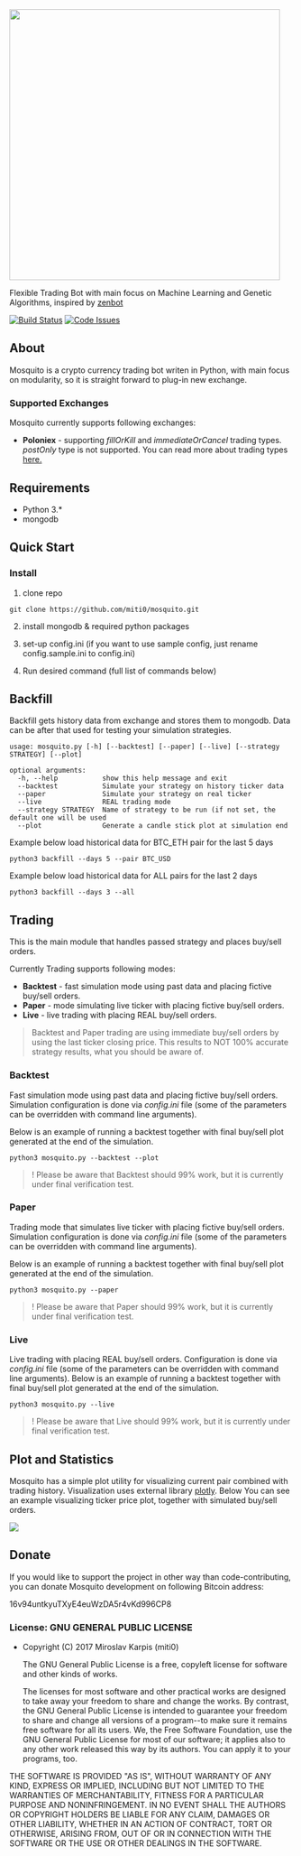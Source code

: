 <img src="https://user-images.githubusercontent.com/1301154/28501904-86816828-6fe6-11e7-81a0-73c7d6afe5d5.png" width="480">

Flexible Trading Bot with main focus on Machine Learning and Genetic Algorithms, inspired by [zenbot](https://github.com/carlos8f/zenbot)

[![Build Status](https://travis-ci.org/miti0/mosquito.svg?branch=master)](https://travis-ci.org/miti0/mosquito)
[![Code Issues](https://www.quantifiedcode.com/api/v1/project/5609393e38ed496cbd166cdb7b0c019e/badge.svg)](https://www.quantifiedcode.com/app/project/5609393e38ed496cbd166cdb7b0c019e)


## About
Mosquito is a crypto currency trading bot writen in Python, with main focus on modularity, so it is straight forward to plug-in new exchange. 

### Supported Exchanges
Mosquito currently supports following exchanges:
 * **Poloniex** - supporting *fillOrKill* and *immediateOrCancel* trading types. *postOnly* type is not supported. You can 
 read more about trading types [here.](https://github.com/s4w3d0ff/python-poloniex/blob/master/poloniex/__init__.py)


## Requirements
 * Python 3.*
 * mongodb



## Quick Start



### Install
 1. clone repo
 ```
 git clone https://github.com/miti0/mosquito.git
 ```
 2. install mongodb & required python packages
 
 3. set-up config.ini (if you want to use sample config, just rename config.sample.ini to config.ini)
 
 3. Run desired command (full list of commands below)
 


## Backfill
Backfill gets history data from exchange and stores them to mongodb. Data can be after that used for testing your simulation strategies.

```
usage: mosquito.py [-h] [--backtest] [--paper] [--live] [--strategy STRATEGY] [--plot]

optional arguments:
  -h, --help           show this help message and exit
  --backtest           Simulate your strategy on history ticker data
  --paper              Simulate your strategy on real ticker
  --live               REAL trading mode
  --strategy STRATEGY  Name of strategy to be run (if not set, the default one will be used
  --plot               Generate a candle stick plot at simulation end

```

Example below load historical data for BTC_ETH pair for the last 5 days
```
python3 backfill --days 5 --pair BTC_USD
```

Example below load historical data for ALL pairs for the last 2 days
```
python3 backfill --days 3 --all
```


## Trading
This is the main module that handles passed strategy and places buy/sell orders. 

Currently Trading supports following modes:
 * **Backtest** - fast simulation mode using past data and placing fictive buy/sell orders.
 * **Paper** - mode simulating live ticker with placing fictive buy/sell orders.
 * **Live** - live trading with placing REAL buy/sell orders.

> Backtest and Paper trading are using immediate buy/sell orders by using the last ticker 
closing price. This results to NOT 100% accurate strategy results, what you should be aware of.


### Backtest
Fast simulation mode using past data and placing fictive buy/sell orders. Simulation configuration is done via 
*config.ini* file (some of the parameters can be overridden with command line arguments).

Below is an example of running a backtest together with final buy/sell plot generated at the end of the simulation.
```
python3 mosquito.py --backtest --plot
```
> ! Please be aware that Backtest should 99% work, but it is currently under final verification test.


### Paper
Trading mode that simulates live ticker with placing fictive buy/sell orders. Simulation configuration is done via 
*config.ini* file (some of the parameters can be overridden with command line arguments).

Below is an example of running a backtest together with final buy/sell plot generated at the end of the simulation.
```
python3 mosquito.py --paper
```
> ! Please be aware that Paper should 99% work, but it is currently under final verification test.


### Live
Live trading with placing REAL buy/sell orders. Configuration is done via *config.ini* file (some of the parameters can be overridden with command line arguments).
Below is an example of running a backtest together with final buy/sell plot generated at the end of the simulation.
```
python3 mosquito.py --live
```
> ! Please be aware that Live should 99% work, but it is currently under final verification test.



## Plot and Statistics
Mosquito has a simple plot utility for visualizing current pair combined with trading history. 
Visualization uses external library [plotly](https://plot.ly/). Below You can see an example visualizing ticker price plot, together with simulated buy/sell orders.

<img src="https://user-images.githubusercontent.com/1301154/28573699-70c6d14c-7119-11e7-8bb6-06c53908066d.png">


## Donate
If you would like to support the project in other way than code-contributing, you can donate Mosquito development on 
following Bitcoin address:

16v94untkyuTXyE4euWzDA5r4vKd996CP8



### License: GNU GENERAL PUBLIC LICENSE
- Copyright (C) 2017 Miroslav Karpis (miti0)


  The GNU General Public License is a free, copyleft license for
software and other kinds of works.

  The licenses for most software and other practical works are designed
to take away your freedom to share and change the works.  By contrast,
the GNU General Public License is intended to guarantee your freedom to
share and change all versions of a program--to make sure it remains free
software for all its users.  We, the Free Software Foundation, use the
GNU General Public License for most of our software; it applies also to
any other work released this way by its authors.  You can apply it to
your programs, too.


THE SOFTWARE IS PROVIDED &quot;AS IS&quot;, WITHOUT WARRANTY OF ANY KIND, EXPRESS OR
IMPLIED, INCLUDING BUT NOT LIMITED TO THE WARRANTIES OF MERCHANTABILITY,
FITNESS FOR A PARTICULAR PURPOSE AND NONINFRINGEMENT. IN NO EVENT SHALL THE
AUTHORS OR COPYRIGHT HOLDERS BE LIABLE FOR ANY CLAIM, DAMAGES OR OTHER
LIABILITY, WHETHER IN AN ACTION OF CONTRACT, TORT OR OTHERWISE, ARISING FROM,
OUT OF OR IN CONNECTION WITH THE SOFTWARE OR THE USE OR OTHER DEALINGS IN THE
SOFTWARE.
